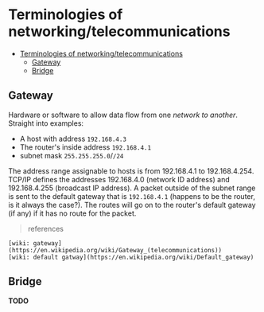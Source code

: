 # Terminologies of networking/telecommunications

<!--toc:start-->
- [Terminologies of networking/telecommunications](#terminologies-of-networkingtelecommunications)
  - [Gateway](#gateway)
  - [Bridge](#bridge)
<!--toc:end-->

## Gateway

Hardware or software to allow data flow from one _network to another_. Straight into examples:

- A host with address `192.168.4.3`
- The router's inside address `192.168.4.1`
- subnet mask `255.255.255.0`/`/24`

The address range assignable to hosts is from 192.168.4.1 to 192.168.4.254. TCP/IP defines the addresses 192.168.4.0 (network ID address) and 192.168.4.255 (broadcast IP address). A packet outside of the subnet range is sent to the default gateway that is `192.168.4.1` (happens to be the router, is it always the case?). The routes will go on to the router's default gateway (if any) if it has no route for the packet.

> references

    [wiki: gateway](https://en.wikipedia.org/wiki/Gateway_(telecommunications))
    [wiki: default gatway](https://en.wikipedia.org/wiki/Default_gateway)

## Bridge

**TODO**

